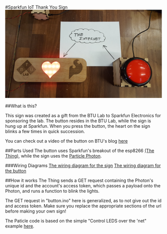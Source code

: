 #Sparkfun IoT Thank You Sign
![An Internet connected sign with a matching red button.](images/sign.jpg)

##What is this?

This sign was created as a gift from the BTU Lab to Sparkfun Electronics for sponsoring the lab. The button resides in the BTU Lab, while the sign is hung up at Sparkfun. When you press the button, the heart on the sign blinks a few times in quick succession.

You can check out a video of the button on BTU's blog [here](http://btulab.com.s200635.gridserver.com/btu)

##Parts Used
The button uses Sparkfun's breakout of the esp8266 [(The Thing)](https://www.sparkfun.com/products/13231), while the sign uses the [Particle Photon](https://www.particle.io/products/hardware/photon-wifi-dev-kit).

###Wiring Diagrams
[The wiring diagram for the sign](images/photon.png)
[The wiring diagram for the button](images/thing.png) 

##How it works
The Thing sends a GET request containing the Photon's unique id and the account's access token, which passes a payload onto the Photon, and runs a function to blink the lights.

The GET request in "button.ino" here is generalized, as to not give out the id and access token. Make sure you replace the appropriate sections of the url before making your own sign!

The Paticle code is based on the simple "Control LEDS over the 'net" example [here](https://docs.particle.io/guide/getting-started/examples/core/).
